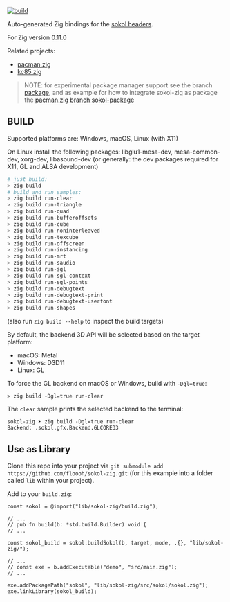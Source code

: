 [![build](https://github.com/floooh/sokol-zig/actions/workflows/main.yml/badge.svg)](https://github.com/floooh/sokol-zig/actions/workflows/main.yml)

Auto-generated Zig bindings for the [sokol headers](https://github.com/floooh/sokol).

For Zig version 0.11.0

Related projects:

- [pacman.zig](https://github.com/floooh/pacman.zig)
- [kc85.zig](https://github.com/floooh/kc85.zig)

> NOTE: for experimental package manager support see the branch [package](https://github.com/floooh/sokol-zig/tree/package),
> and as example for how to integrate sokol-zig as package the [pacman.zig branch sokol-package](https://github.com/floooh/pacman.zig/tree/sokol-package)

## BUILD

Supported platforms are: Windows, macOS, Linux (with X11)

On Linux install the following packages: libglu1-mesa-dev, mesa-common-dev, xorg-dev, libasound-dev
(or generally: the dev packages required for X11, GL and ALSA development)

```sh
# just build:
> zig build
# build and run samples:
> zig build run-clear
> zig build run-triangle
> zig build run-quad
> zig build run-bufferoffsets
> zig build run-cube
> zig build run-noninterleaved
> zig build run-texcube
> zig build run-offscreen
> zig build run-instancing
> zig build run-mrt
> zig build run-saudio
> zig build run-sgl
> zig build run-sgl-context
> zig build run-sgl-points
> zig build run-debugtext
> zig build run-debugtext-print
> zig build run-debugtext-userfont
> zig build run-shapes
```

(also run ```zig build --help``` to inspect the build targets)

By default, the backend 3D API will be selected based on the target platform:

- macOS: Metal
- Windows: D3D11
- Linux: GL

To force the GL backend on macOS or Windows, build with ```-Dgl=true```:

```
> zig build -Dgl=true run-clear
```

The ```clear``` sample prints the selected backend to the terminal:

```
sokol-zig ➤ zig build -Dgl=true run-clear
Backend: .sokol.gfx.Backend.GLCORE33
```

## Use as Library

Clone this repo into your project via ``git submodule add https://github.com/floooh/sokol-zig.git`` (for this example into a folder called ``lib`` within your project).

Add to your ``build.zig``:
```zig
const sokol = @import("lib/sokol-zig/build.zig");

// ...
// pub fn build(b: *std.build.Builder) void {
// ...

const sokol_build = sokol.buildSokol(b, target, mode, .{}, "lib/sokol-zig/");

// ...
// const exe = b.addExecutable("demo", "src/main.zig");
// ...

exe.addPackagePath("sokol", "lib/sokol-zig/src/sokol/sokol.zig");
exe.linkLibrary(sokol_build);
```
